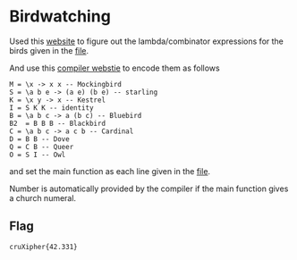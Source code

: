 # Birdwatching

Used this [website](https://www.angelfire.com/tx4/cus/combinator/birds.html) to figure out the lambda/combinator expressions for the birds given in the [file](./birds.txt).

And use this [compiler webstie](https://crypto.stanford.edu/~blynn/lambda/sk.html) to encode them as follows

```
M = \x -> x x -- Mockingbird
S = \a b e -> (a e) (b e) -- starling
K = \x y -> x -- Kestrel
I = S K K -- identity 
B = \a b c -> a (b c) -- Bluebird
B2  = B B B -- Blackbird
C = \a b c -> a c b -- Cardinal
D = B B -- Dove
Q = C B -- Queer
O = S I -- Owl
```

and set the main function as each line given in the [file](./birds.txt).

Number is automatically provided by the compiler if the main function gives a church numeral.

## Flag
```
cruXipher{42.331}
```
